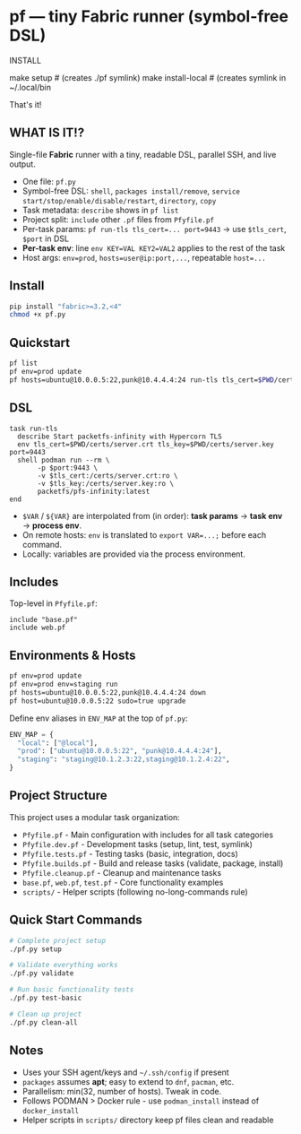 # pf — tiny Fabric runner (symbol-free DSL)

INSTALL

make setup # (creates ./pf symlink)
make install-local # (creates symlink in ~/.local/bin

That's it!


## WHAT IS IT!?

Single-file **Fabric** runner with a tiny, readable DSL, parallel SSH, and live output.

- One file: `pf.py`
- Symbol-free DSL: `shell`, `packages install/remove`, `service start/stop/enable/disable/restart`, `directory`, `copy`
- Task metadata: `describe` shows in `pf list`
- Project split: `include` other `.pf` files from `Pfyfile.pf`
- Per-task params: `pf run-tls tls_cert=... port=9443` → use `$tls_cert`, `$port` in DSL
- **Per-task env**: line `env KEY=VAL KEY2=VAL2` applies to the rest of the task
- Host args: `env=prod`, `hosts=user@ip:port,...`, repeatable `host=...`

## Install

```bash
pip install "fabric>=3.2,<4"
chmod +x pf.py
```

## Quickstart

```bash
pf list
pf env=prod update
pf hosts=ubuntu@10.0.0.5:22,punk@10.4.4.4:24 run-tls tls_cert=$PWD/certs/server.crt tls_key=$PWD/certs/server.key port=9443
```

## DSL

```text
task run-tls
  describe Start packetfs-infinity with Hypercorn TLS
  env tls_cert=$PWD/certs/server.crt tls_key=$PWD/certs/server.key port=9443
  shell podman run --rm \
       -p $port:9443 \
       -v $tls_cert:/certs/server.crt:ro \
       -v $tls_key:/certs/server.key:ro \
       packetfs/pfs-infinity:latest
end
```

- `$VAR` / `${VAR}` are interpolated from (in order): **task params** → **task env** → **process env**.
- On remote hosts: `env` is translated to `export VAR=...;` before each command.
- Locally: variables are provided via the process environment.

## Includes

Top-level in `Pfyfile.pf`:

```text
include "base.pf"
include web.pf
```

## Environments & Hosts

```bash
pf env=prod update
pf env=prod env=staging run
pf hosts=ubuntu@10.0.0.5:22,punk@10.4.4.4:24 down
pf host=ubuntu@10.0.0.5:22 sudo=true upgrade
```

Define env aliases in `ENV_MAP` at the top of `pf.py`:

```python
ENV_MAP = {
  "local": ["@local"],
  "prod": ["ubuntu@10.0.0.5:22", "punk@10.4.4.4:24"],
  "staging": "staging@10.1.2.3:22,staging@10.1.2.4:22",
}
```

## Project Structure

This project uses a modular task organization:

- `Pfyfile.pf` - Main configuration with includes for all task categories
- `Pfyfile.dev.pf` - Development tasks (setup, lint, test, symlink)
- `Pfyfile.tests.pf` - Testing tasks (basic, integration, docs)
- `Pfyfile.builds.pf` - Build and release tasks (validate, package, install)
- `Pfyfile.cleanup.pf` - Cleanup and maintenance tasks
- `base.pf`, `web.pf`, `test.pf` - Core functionality examples
- `scripts/` - Helper scripts (following no-long-commands rule)

## Quick Start Commands

```bash
# Complete project setup
./pf.py setup

# Validate everything works
./pf.py validate

# Run basic functionality tests
./pf.py test-basic

# Clean up project
./pf.py clean-all
```

## Notes

- Uses your SSH agent/keys and `~/.ssh/config` if present
- `packages` assumes **apt**; easy to extend to `dnf`, `pacman`, etc.
- Parallelism: min(32, number of hosts). Tweak in code.
- Follows PODMAN > Docker rule - use `podman_install` instead of `docker_install`
- Helper scripts in `scripts/` directory keep pf files clean and readable
